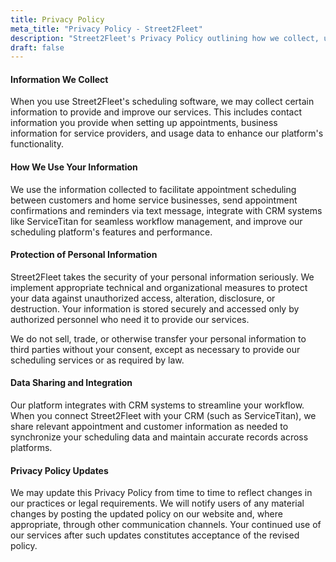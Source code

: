 ```yaml
---
title: Privacy Policy
meta_title: "Privacy Policy - Street2Fleet"
description: "Street2Fleet's Privacy Policy outlining how we collect, use, and protect your personal information when using our scheduling software."
draft: false
---
```


#### Information We Collect

When you use Street2Fleet's scheduling software, we may collect certain information to provide and improve our services. This includes contact information you provide when setting up appointments, business information for service providers, and usage data to enhance our platform's functionality.

#### How We Use Your Information

We use the information collected to facilitate appointment scheduling between customers and home service businesses, send appointment confirmations and reminders via text message, integrate with CRM systems like ServiceTitan for seamless workflow management, and improve our scheduling platform's features and performance.

#### Protection of Personal Information

Street2Fleet takes the security of your personal information seriously. We implement appropriate technical and organizational measures to protect your data against unauthorized access, alteration, disclosure, or destruction. Your information is stored securely and accessed only by authorized personnel who need it to provide our services.

We do not sell, trade, or otherwise transfer your personal information to third parties without your consent, except as necessary to provide our scheduling services or as required by law.

#### Data Sharing and Integration

Our platform integrates with CRM systems to streamline your workflow. When you connect Street2Fleet with your CRM (such as ServiceTitan), we share relevant appointment and customer information as needed to synchronize your scheduling data and maintain accurate records across platforms.

#### Privacy Policy Updates

We may update this Privacy Policy from time to time to reflect changes in our practices or legal requirements. We will notify users of any material changes by posting the updated policy on our website and, where appropriate, through other communication channels. Your continued use of our services after such updates constitutes acceptance of the revised policy.
